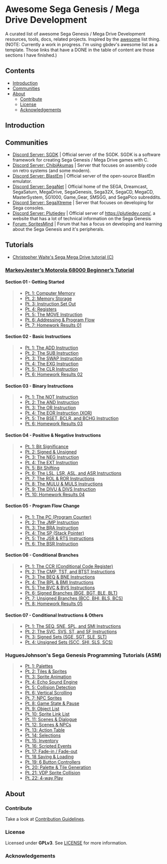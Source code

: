 # Awesome Sega Genesis / Mega Drive Development

A curated list of awesome Sega Genesis / Mega Drive Development resources, tools, docs, related projects. Inspired by the [awesome](https://github.com/sindresorhus/awesome) list thing. (NOTE: Currently a work in progress. I'm using gbdev's awesome list as a template. Those links that have a DONE in the table of content are those sections I have finished.)

## Contents

- [Introduction](#introduction)
- [Communities](#communities)
- [About](#about)
  - [Contribute](#contribute)
  - [License](#license)
  - [Acknowledgements](#acknowledgements)

## Introduction

## Communities

- [Discord Server: SGDK](https://discord.gg/hpHesQG) | Official server of the SGDK. SGDK is a software framework for creating Sega Genesis / Mega Drive games with C.
- [Discord Server: ChibiAkumas](https://discord.gg/QYZUW5a) | Server that focuses on assembly code on retro systems (and some modern).
- [Discord Server: BlastEm](https://discord.gg/mQW4MKD) | Official server of the open-source BlastEm emulator.
- [Discord Server: SegaNet](https://discord.gg/KzkE4Pq) | Official home of the SEGA, Dreamcast, SegaSaturn, MegaDrive, SegaGenesis, Sega32X, SegaCD, MegaCD, MasterSystem, SG1000, Game_Gear, SMSGG, and SegaPico subreddits.
- [Discord Server: SegaXtreme](https://discord.gg/C5TbdCH) | Server that focuses on developing for Sega consoles.
- [Discord Server: Plutiedev](https://discord.gg/k79rzTz) | Official server of https://plutiedev.com/, a website that has a lot of technical information on the Sega Genesis
- [Forum: SpritesMind](http://gendev.spritesmind.net/forum/) | Forum that has a focus on developing and learning about the Sega Genesis and it's peripherals.

## Tutorials
- [Christopher Waite's Sega Mega Drive tutorial (C)](https://www.bytesizeadventures.com/modern-mega-drive-programming-getting-started/)
### [MarkeyJester’s Motorola 68000 Beginner’s Tutorial](http://mrjester.hapisan.com/04_MC68/Index.html)
#### Section 01 - Getting Started
> - [Pt. 1: Computer Memory](http://mrjester.hapisan.com/04_MC68/Sect01Part01/Index.html)
> - [Pt. 2: Memory Storage](http://mrjester.hapisan.com/04_MC68/Sect01Part02/Index.html)
> - [Pt. 3: Instruction Set Out](http://mrjester.hapisan.com/04_MC68/Sect01Part03/Index.html)
> - [Pt. 4: Registers](http://mrjester.hapisan.com/04_MC68/Sect01Part04/Index.html)
> - [Pt. 5: The MOVE Instruction](http://mrjester.hapisan.com/04_MC68/Sect01Part05/Index.html)
> - [Pt. 6: Addressing & Program Flow](http://mrjester.hapisan.com/04_MC68/Sect01Part06/Index.html)
> - [Pt. 7: Homework Results 01](http://mrjester.hapisan.com/04_MC68/Sect01Part07/Index.html)
#### Section 02 - Basic Instructions
> - [Pt. 1: The ADD Instruction](http://mrjester.hapisan.com/04_MC68/Sect02Part01/Index.html)
> - [Pt. 2: The SUB Instruction](http://mrjester.hapisan.com/04_MC68/Sect02Part02/Index.html)
> - [Pt. 3: The SWAP Instruction](http://mrjester.hapisan.com/04_MC68/Sect02Part03/Index.html)
> - [Pt. 4: The EXG Instruction](http://mrjester.hapisan.com/04_MC68/Sect02Part04/Index.html)
> - [Pt. 5: The CLR Instruction](http://mrjester.hapisan.com/04_MC68/Sect02Part05/Index.html)
> - [Pt. 6: Homework Results 02](http://mrjester.hapisan.com/04_MC68/Sect02Part06/Index.html)
#### Section 03 - Binary Instructions
> - [Pt. 1: The NOT Instruction](http://mrjester.hapisan.com/04_MC68/Sect03Part01/Index.html)
> - [Pt. 2: The AND Instruction](http://mrjester.hapisan.com/04_MC68/Sect03Part02/Index.html)
> - [Pt. 3: The OR Instruction](http://mrjester.hapisan.com/04_MC68/Sect03Part03/Index.html)
> - [Pt. 4: The EOR Instruction (XOR)](http://mrjester.hapisan.com/04_MC68/Sect03Part04/Index.html)
> - [Pt. 5: The BSET, BCLR, and BCHG Instruction](http://mrjester.hapisan.com/04_MC68/Sect03Part05/Index.html)
> - [Pt. 6: Homework Results 03](http://mrjester.hapisan.com/04_MC68/Sect03Part06/Index.html)
#### Section 04 - Positive & Negative Instructions
> - [Pt. 1: Bit Significance](http://mrjester.hapisan.com/04_MC68/Sect04Part01/Index.html)
> - [Pt. 2: Signed & Unsigned](http://mrjester.hapisan.com/04_MC68/Sect04Part02/Index.html)
> - [Pt. 3: The NEG Instruction](http://mrjester.hapisan.com/04_MC68/Sect04Part03/Index.html)
> - [Pt. 4: The EXT Instruction](http://mrjester.hapisan.com/04_MC68/Sect04Part04/Index.html)
> - [Pt. 5: Bit Shifting](http://mrjester.hapisan.com/04_MC68/Sect04Part05/Index.html)
> - [Pt. 6: The LSL, LSR, ASL, and ASR Instructions](http://mrjester.hapisan.com/04_MC68/Sect04Part06/Index.html)
> - [Pt. 7: The ROL & ROR Instructions](http://mrjester.hapisan.com/04_MC68/Sect04Part07/Index.html)
> - [Pt. 8: The MULU & MULS Instructions](http://mrjester.hapisan.com/04_MC68/Sect04Part08/Index.html)
> - [Pt. 9: The DIVU & DIVS Instruction](http://mrjester.hapisan.com/04_MC68/Sect04Part09/Index.html)
> - [Pt. 10: Homework Results 04](http://mrjester.hapisan.com/04_MC68/Sect04Part10/Index.html)
#### Section 05 - Program Flow Change
> - [Pt. 1: The PC (Program Counter)](http://mrjester.hapisan.com/04_MC68/Sect05Part01/Index.html)
> - [Pt. 2: The JMP Instruction](http://mrjester.hapisan.com/04_MC68/Sect05Part02/Index.html)
> - [Pt. 3: The BRA Instruction](http://mrjester.hapisan.com/04_MC68/Sect05Part03/Index.html)
> - [Pt. 4: The SP (Stack Pointer)](http://mrjester.hapisan.com/04_MC68/Sect05Part04/Index.html)
> - [Pt. 5: The JSR & RTS Instructions](http://mrjester.hapisan.com/04_MC68/Sect05Part05/Index.html)
> - [Pt. 6: The BSR Instruction](http://mrjester.hapisan.com/04_MC68/Sect05Part06/Index.html)
#### Section 06 - Conditional Branches
> - [Pt. 1: The CCR (Conditional Code Register)](http://mrjester.hapisan.com/04_MC68/Sect06Part01/Index.html)
> - [Pt. 2: The CMP, TST, and BTST Instructions](http://mrjester.hapisan.com/04_MC68/Sect06Part02/Index.html)
> - [Pt. 3: The BEQ & BNE Instructions](http://mrjester.hapisan.com/04_MC68/Sect06Part03/Index.html)
> - [Pt. 4: The BPL & BMI Instructions](http://mrjester.hapisan.com/04_MC68/Sect06Part04/Index.html)
> - [Pt. 5: The BVC & BVS Instructions](http://mrjester.hapisan.com/04_MC68/Sect06Part05/Index.html)
> - [Pt. 6: Signed Branches (BGE, BGT, BLE, BLT)](http://mrjester.hapisan.com/04_MC68/Sect06Part06/Index.html)
> - [Pt. 7: Unsigned Branches (BCC, BHI, BLS, BCS)](http://mrjester.hapisan.com/04_MC68/Sect06Part07/Index.html)
> - [Pt. 8: Homework Results 05](http://mrjester.hapisan.com/04_MC68/Sect06Part08/Index.html)
#### Section 07 - Conditional Instructions & Others
> - [Pt. 1: The SEQ, SNE, SPL, and SMI Instructions](http://mrjester.hapisan.com/04_MC68/Sect07Part01/Index.html)
> - [Pt. 2: The SVC, SVS, ST, and SF Instructions](http://mrjester.hapisan.com/04_MC68/Sect07Part02/Index.html)
> - [Pt. 3: Signed Sets (SGE, SGT, SLE, SLT)](http://mrjester.hapisan.com/04_MC68/Sect07Part03/Index.html)
> - [Pt. 4: Unsigned Sets (SCC, SHI, SLS, SCS)](http://mrjester.hapisan.com/04_MC68/Sect07Part04/Index.html)
### HuguesJohnson's Sega Genesis Programming Tutorials (ASM)
> - [Pt. 1: Palettes](https://huguesjohnson.com/programming/genesis/palettes/)
> - [Pt. 2: Tiles & Sprites](https://huguesjohnson.com/programming/genesis/tiles-sprites/)
> - [Pt. 3: Sprite Animation](https://huguesjohnson.com/programming/genesis/animated-sprites/)
> - [Pt. 4: Echo Sound Engine](https://huguesjohnson.com/programming/genesis/echo/)
> - [Pt. 5: Collision Detection](https://huguesjohnson.com/programming/genesis/collision-detection/)
> - [Pt. 6: Vertical Scrolling](https://huguesjohnson.com/programming/genesis/vscroll/)
> - [Pt. 7: NPC Sprites](https://huguesjohnson.com/programming/genesis/npcs/)
> - [Pt. 8: Game State & Pause](https://huguesjohnson.com/programming/genesis/game-state/)
> - [Pt. 9: Object List](https://huguesjohnson.com/programming/genesis/objects/)
> - [Pt. 10: Sprite Link List](https://huguesjohnson.com/programming/genesis/spritelist/)
> - [Pt. 11: Scenes & Dialogue](https://huguesjohnson.com/programming/genesis/scenes-dialogs/)
> - [Pt. 12: Scenes & NPCs](https://huguesjohnson.com/programming/genesis/scene-npcs/)
> - [Pt. 13: Action Table](https://huguesjohnson.com/programming/genesis/actiontable/)
> - [Pt. 14: Selections](https://huguesjohnson.com/programming/genesis/selections/)
> - [Pt. 15: Inventory](https://huguesjohnson.com/programming/genesis/inventory/)
> - [Pt. 16: Scripted Events](https://huguesjohnson.com/programming/genesis/scripted-events/)
> - [Pt. 17: Fade-in / Fade-out](https://huguesjohnson.com/programming/genesis/fade/)
> - [Pt. 18 Saving & Loading](https://huguesjohnson.com/programming/genesis/save-load/)
> - [Pt. 19: 6 Button Controllers](https://huguesjohnson.com/programming/genesis/6button/)
> - [Pt. 20: Palette & Tile Generation](https://huguesjohnson.com/programming/genesis/palette-tile-generation/)
> - [Pt. 21: VDP Sprite Collision](https://huguesjohnson.com/programming/genesis/collision-vdp/)
> - [Pt. 22: 4-way Play](https://huguesjohnson.com/programming/genesis/4way/)

## About

### Contribute

Take a look at [Contribution Guidelines](CONTRIBUTING.md).

### License

Licensed under **GPLv3**.
See [LICENSE](LICENSE) for more information.

### Acknowledgements


